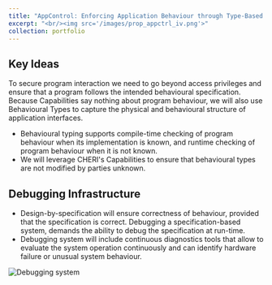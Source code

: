 ```yaml
---
title: "AppControl: Enforcing Application Behaviour through Type-Based Constraints"
excerpt: "<br/><img src='/images/prop_appctrl_iv.png'>"
collection: portfolio
---
```


## Key Ideas
To secure program interaction we need to go beyond access privileges and ensure that a program follows the intended behavioural specification. Because Capabilities say nothing about program behaviour, we will also use Behavioural Types to capture the physical and behavioural structure of application interfaces.
- Behavioural typing supports compile-time checking of program behaviour when its implementation is known, and runtime checking of program behaviour when it is not known. 
- We will leverage CHERI's Capabilities to ensure that behavioural types are not modified by parties unknown.

## Debugging Infrastructure
- Design-by-specification will ensure correctness of behaviour, provided that the specification is correct. Debugging a specification-based system, demands the ability to debug the specification at run-time.
- Debugging system will include continuous diagnostics tools that allow to evaluate the system operation continuously and can identify hardware failure or unusual system behaviour.

![Debugging system]('/iamges/prop_appctrl_b.png')